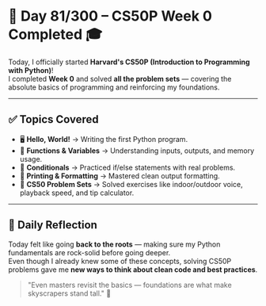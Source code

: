 # 🐍 Day 81/300 – CS50P Week 0 Completed 🎓  

Today, I officially started **Harvard's CS50P (Introduction to Programming with Python)**!  
I completed **Week 0** and solved **all the problem sets** — covering the absolute basics of programming and reinforcing my foundations.  

---

## ✅ Topics Covered  

- 🖥️ **Hello, World!** → Writing the first Python program.  
- 🧠 **Functions & Variables** → Understanding inputs, outputs, and memory usage.  
- 🔄 **Conditionals** → Practiced if/else statements with real problems.  
- 🎨 **Printing & Formatting** → Mastered clean output formatting.  
- 📝 **CS50 Problem Sets** → Solved exercises like indoor/outdoor voice, playback speed, and tip calculator.  

---

## 💭 Daily Reflection  

Today felt like going **back to the roots** — making sure my Python fundamentals are rock-solid before going deeper.  
Even though I already knew some of these concepts, solving CS50P problems gave me **new ways to think about clean code and best practices**.  

> "Even masters revisit the basics — foundations are what make skyscrapers stand tall." 🚀
